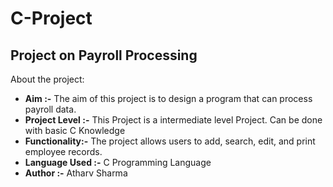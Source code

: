 # C-Project
## Project on  **Payroll Processing**
About the project:
- **Aim :-**  The aim of this project is to design a program that can process payroll data.
- **Project Level :-** This Project is a intermediate level Project. Can be done with basic C Knowledge
- **Functionality:-** The project allows users to add, search, edit, and print employee records.
- **Language Used :-** C Programming Language
- **Author :-** Atharv Sharma